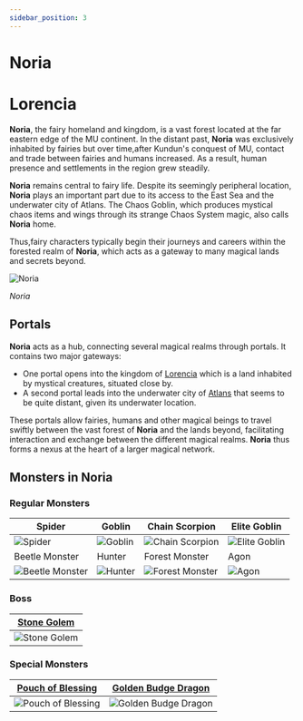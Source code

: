 ```yaml
---
sidebar_position: 3
---
```


# Noria

# Lorencia

**Noria**, the fairy homeland and kingdom, is a vast forest located at the far eastern edge of the MU continent. In the distant past, **Noria** was exclusively inhabited by fairies but over time,after Kundun's conquest of MU, contact and trade between fairies and humans increased. As a result, human presence and settlements in the region grew steadily.

**Noria** remains central to fairy life. Despite its seemingly peripheral location, **Noria** plays an important part due to its access to the East Sea and the underwater city of Atlans. The Chaos Goblin, which produces mystical chaos items and wings through its strange Chaos System magic, also calls **Noria** home.

Thus,fairy characters typically begin their journeys and careers within the forested realm of **Noria**, which acts as a gateway to many magical lands and secrets beyond.

![Noria](/img/maps/noria.webp)

_Noria_

## Portals

**Noria** acts as a hub, connecting several magical realms through portals. It contains two major gateways:

- One portal opens into the kingdom of [Lorencia](/maps/lorencia) which is a land inhabited by mystical creatures, situated close by.
- A second portal leads into the underwater city of [Atlans](/maps/atlans) that seems to be quite distant, given its underwater location.

These portals allow fairies, humans and other magical beings to travel swiftly between the vast forest of **Noria** and the lands beyond, facilitating interaction and exchange between the different magical realms. **Noria** thus forms a nexus at the heart of a larger magical network.

## Monsters in Noria

### Regular Monsters

| Spider                                                    | Goblin                                    | Chain Scorpion                                            | Elite Goblin                                          |
| --------------------------------------------------------- | ----------------------------------------- | --------------------------------------------------------- | ----------------------------------------------------- |
| ![Spider](/img/monsters/lorencia/spider.jpg)              | ![Goblin](/img/monsters/noria/goblin.jpg) | ![Chain Scorpion](/img/monsters/noria/chain-scorpion.jpg) | ![Elite Goblin](/img/monsters/noria/elite-goblin.jpg) |
| Beetle Monster                                            | Hunter                                    | Forest Monster                                            | Agon                                                  |
| ![Beetle Monster](/img/monsters/noria/beetle-monster.jpg) | ![Hunter](/img/monsters/noria/hunter.jpg) | ![Forest Monster](/img/monsters/noria/forest-monster.jpg) | ![Agon](/img/monsters/noria/agon.jpg)                 |

### Boss

| [Stone Golem](/special-monsters/mini-bosses/stone-golem) |
| -------------------------------------------------------- |
| ![Stone Golem](/img/monsters/noria/stone-golem.jpg)      |

### Special Monsters

| [Pouch of Blessing](/special-monsters/others/pouch-of-blessing)          | [Golden Budge Dragon](/special-monsters/others/golden-budge-dragon)   |
| ------------------------------------------------------------------------ | --------------------------------------------------------------------- |
| ![Pouch of Blessing](/img/monsters/special/others/pouch-of-blessing.jpg) | ![Golden Budge Dragon](/img/monsters/special/golden/budge-dragon.jpg) |
